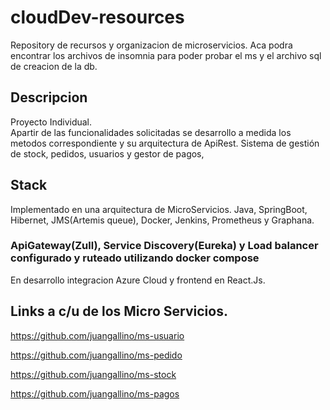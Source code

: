 # cloudDev-resources
Repository de recursos y organizacion de microservicios.
  Aca podra encontrar los archivos de insomnia para poder probar el ms y el archivo sql de creacion de la db.
 
## Descripcion  
  Proyecto Individual. <br>
  Apartir de las funcionalidades solicitadas se desarrollo a medida los metodos correspondiente y su arquitectura de ApiRest.
  Sistema de gestión de stock, pedidos, usuarios y gestor de pagos,

## Stack
  Implementado en una arquitectura de MicroServicios.
  Java, SpringBoot, Hibernet, JMS(Artemis queue), Docker, Jenkins, Prometheus y Graphana. 
### ApiGateway(Zull), Service Discovery(Eureka) y Load balancer configurado y ruteado utilizando docker compose
  En desarrollo integracion Azure Cloud y frontend en React.Js.
  


## Links a c/u de los Micro Servicios.
https://github.com/juangallino/ms-usuario

https://github.com/juangallino/ms-pedido

https://github.com/juangallino/ms-stock

https://github.com/juangallino/ms-pagos
